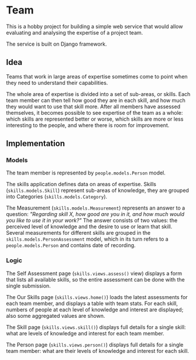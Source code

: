 # Team

This is a hobby project for building a simple web service that would allow evaluating and analysing the expertise of a project team.

The service is built on Django framework.

## Idea

Teams that work in large areas of expertise sometimes come to point when they need to understand their capabilities.

The whole area of expertise is divided into a set of sub-areas, or skills.  Each team member can then tell how good they are in each skill, and how much they would want to use that skill more.  After all members have assessed themselves, it becomes possible to see expertise of the team as a whole: which skills are represented better or worse, which skills are more or less interesting to the people, and where there is room for improvement.

## Implementation

### Models

The team member is represented by `people.models.Person` model.

The skills application defines data on areas of expertise.  Skills (`skills.models.Skill`) represent sub-areas of knowledge, they are grouped into Categories (`skills.models.Category`).

The Measurement (`skills.models.Measurement`) represents an answer to a question: *"Regarding skill X, how good are you in it, and how much would you like to use it in your work?"*  The answer consists of two values: the perceived level of knowledge and the desire to use or learn that skill.  Several measurements for different skills are grouped in the `skills.models.PersonAssessment` model, which in its turn refers to a `people.models.Person` and contains date of recording.

### Logic

The Self Assessment page (`skills.views.assess()` view) displays a form that lists all available skills, so the entire assessment can be done with the single submission.

The Our Skills page (`skills.views.home()`) loads the latest assessments for each team member, and displays a table with team stats.  For each skill, numbers of people at each level of knowledge and interest are displayed; also some aggregated values are shown.

The Skill page (`skills.views.skill()`) displays full details for a single skill: what are levels of knowledge and interest for each team member.

The Person page (`skills.views.person()`) displays full details for a single team member: what are their levels of knowledge and interest for each skill.
